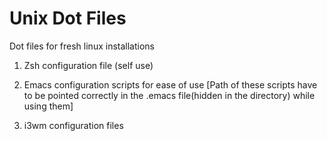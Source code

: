 # Unix Dot Files

Dot files for fresh linux installations

1. Zsh configuration file (self use)

2. Emacs configuration scripts for ease of use
[Path of these scripts have to be pointed correctly in the .emacs file(hidden in the directory) while using them]

3. i3wm configuration files

